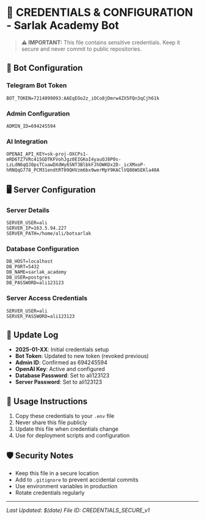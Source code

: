 # 🔐 CREDENTIALS & CONFIGURATION - Sarlak Academy Bot

> **⚠️ IMPORTANT:** This file contains sensitive credentials. Keep it secure and never commit to public repositories.

## 🤖 Bot Configuration

### Telegram Bot Token
```
BOT_TOKEN=7214099093:AAEqEOo2z_iOCo8jDmrw4ZX5FQn3qCjh61k
```

### Admin Configuration
```
ADMIN_ID=694245594
```

### AI Integration
```
OPENAI_API_KEY=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
```

## 🖥️ Server Configuration

### Server Details
```
SERVER_USER=ali
SERVER_IP=163.5.94.227
SERVER_PATH=/home/ali/botsarlak
```

### Database Configuration
```
DB_HOST=localhost
DB_PORT=5432
DB_NAME=sarlak_academy
DB_USER=postgres
DB_PASSWORD=ali123123
```

### Server Access Credentials
```
SERVER_USER=ali
SERVER_PASSWORD=ali123123
```

## 🔄 Update Log

- **2025-01-XX**: Initial credentials setup
- **Bot Token**: Updated to new token (revoked previous)
- **Admin ID**: Confirmed as 694245594
- **OpenAI Key**: Active and configured
- **Database Password**: Set to ali123123
- **Server Password**: Set to ali123123

## 📝 Usage Instructions

1. Copy these credentials to your `.env` file
2. Never share this file publicly
3. Update this file when credentials change
4. Use for deployment scripts and configuration

## 🛡️ Security Notes

- Keep this file in a secure location
- Add to `.gitignore` to prevent accidental commits
- Use environment variables in production
- Rotate credentials regularly

---
*Last Updated: $(date)*
*File ID: CREDENTIALS_SECURE_v1*
